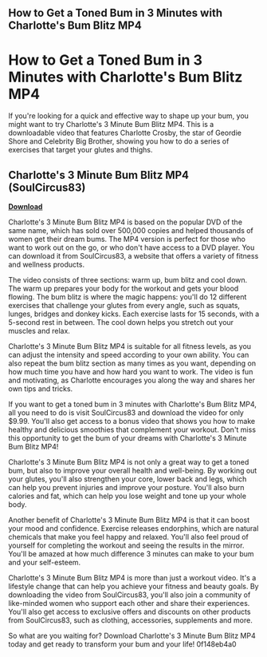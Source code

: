 ## How to Get a Toned Bum in 3 Minutes with Charlotte's Bum Blitz MP4

 


 
# How to Get a Toned Bum in 3 Minutes with Charlotte's Bum Blitz MP4
 
If you're looking for a quick and effective way to shape up your bum, you might want to try Charlotte's 3 Minute Bum Blitz MP4. This is a downloadable video that features Charlotte Crosby, the star of Geordie Shore and Celebrity Big Brother, showing you how to do a series of exercises that target your glutes and thighs.
 
## Charlotte's 3 Minute Bum Blitz MP4 (SoulCircus83)


[**Download**](https://www.google.com/url?q=https%3A%2F%2Fbltlly.com%2F2tK29L&sa=D&sntz=1&usg=AOvVaw3lRR-DhFOISvBJhMLo3hDz)

 
Charlotte's 3 Minute Bum Blitz MP4 is based on the popular DVD of the same name, which has sold over 500,000 copies and helped thousands of women get their dream bums. The MP4 version is perfect for those who want to work out on the go, or who don't have access to a DVD player. You can download it from SoulCircus83, a website that offers a variety of fitness and wellness products.
 
The video consists of three sections: warm up, bum blitz and cool down. The warm up prepares your body for the workout and gets your blood flowing. The bum blitz is where the magic happens: you'll do 12 different exercises that challenge your glutes from every angle, such as squats, lunges, bridges and donkey kicks. Each exercise lasts for 15 seconds, with a 5-second rest in between. The cool down helps you stretch out your muscles and relax.
 
Charlotte's 3 Minute Bum Blitz MP4 is suitable for all fitness levels, as you can adjust the intensity and speed according to your own ability. You can also repeat the bum blitz section as many times as you want, depending on how much time you have and how hard you want to work. The video is fun and motivating, as Charlotte encourages you along the way and shares her own tips and tricks.
 
If you want to get a toned bum in 3 minutes with Charlotte's Bum Blitz MP4, all you need to do is visit SoulCircus83 and download the video for only $9.99. You'll also get access to a bonus video that shows you how to make healthy and delicious smoothies that complement your workout. Don't miss this opportunity to get the bum of your dreams with Charlotte's 3 Minute Bum Blitz MP4!
  
Charlotte's 3 Minute Bum Blitz MP4 is not only a great way to get a toned bum, but also to improve your overall health and well-being. By working out your glutes, you'll also strengthen your core, lower back and legs, which can help you prevent injuries and improve your posture. You'll also burn calories and fat, which can help you lose weight and tone up your whole body.
 
Another benefit of Charlotte's 3 Minute Bum Blitz MP4 is that it can boost your mood and confidence. Exercise releases endorphins, which are natural chemicals that make you feel happy and relaxed. You'll also feel proud of yourself for completing the workout and seeing the results in the mirror. You'll be amazed at how much difference 3 minutes can make to your bum and your self-esteem.
 
Charlotte's 3 Minute Bum Blitz MP4 is more than just a workout video. It's a lifestyle change that can help you achieve your fitness and beauty goals. By downloading the video from SoulCircus83, you'll also join a community of like-minded women who support each other and share their experiences. You'll also get access to exclusive offers and discounts on other products from SoulCircus83, such as clothing, accessories, supplements and more.
 
So what are you waiting for? Download Charlotte's 3 Minute Bum Blitz MP4 today and get ready to transform your bum and your life!
 0f148eb4a0
